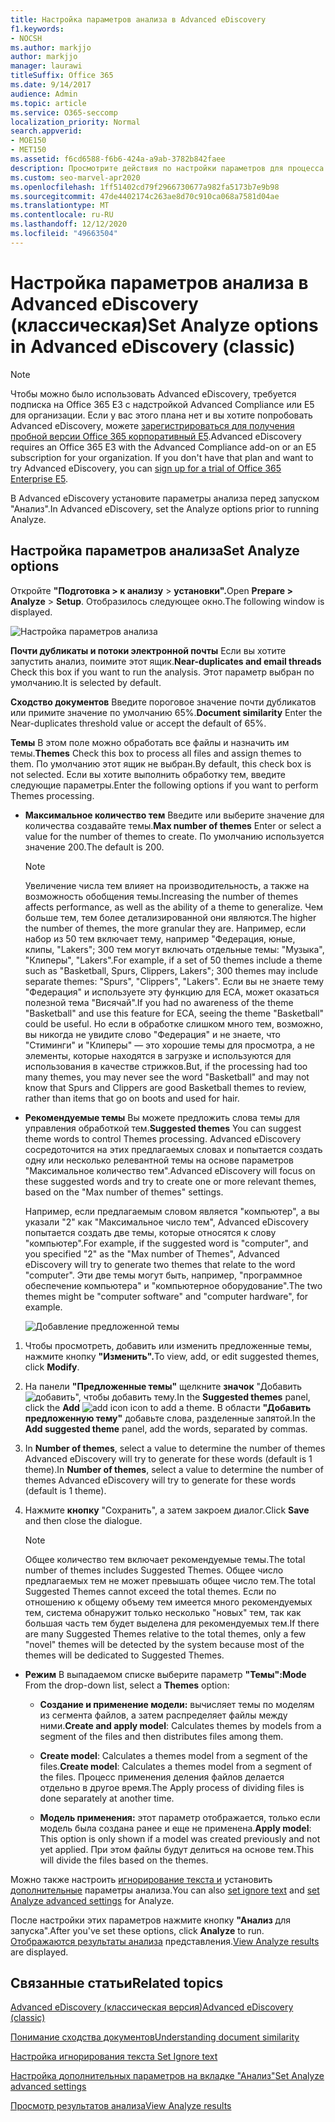 ```yaml
---
title: Настройка параметров анализа в Advanced eDiscovery
f1.keywords:
- NOCSH
ms.author: markjjo
author: markjjo
manager: laurawi
titleSuffix: Office 365
ms.date: 9/14/2017
audience: Admin
ms.topic: article
ms.service: O365-seccomp
localization_priority: Normal
search.appverid:
- MOE150
- MET150
ms.assetid: f6cd6588-f6b6-424a-a9ab-3782b842faee
description: Просмотрите действия по настройки параметров для процесса анализа в Advanced eDiscovery, включая почти дубликаты, потоки электронной почты и темы.
ms.custom: seo-marvel-apr2020
ms.openlocfilehash: 1ff51402cd79f2966730677a982fa5173b7e9b98
ms.sourcegitcommit: 47de4402174c263ae8d70c910ca068a7581d04ae
ms.translationtype: MT
ms.contentlocale: ru-RU
ms.lasthandoff: 12/12/2020
ms.locfileid: "49663504"
---
```

# <a name="set-analyze-options-in-advanced-ediscovery-classic"></a><span data-ttu-id="c9bde-103">Настройка параметров анализа в Advanced eDiscovery (классическая)</span><span class="sxs-lookup"><span data-stu-id="c9bde-103">Set Analyze options in Advanced eDiscovery (classic)</span></span>

> [!NOTE]
> <span data-ttu-id="c9bde-p101">Чтобы можно было использовать Advanced eDiscovery, требуется подписка на Office 365 E3 с надстройкой Advanced Compliance или E5 для организации. Если у вас этого плана нет и вы хотите попробовать Advanced eDiscovery, можете [зарегистрироваться для получения пробной версии Office 365 корпоративный E5](https://go.microsoft.com/fwlink/p/?LinkID=698279).</span><span class="sxs-lookup"><span data-stu-id="c9bde-p101">Advanced eDiscovery requires an Office 365 E3 with the Advanced Compliance add-on or an E5 subscription for your organization. If you don't have that plan and want to try Advanced eDiscovery, you can [sign up for a trial of Office 365 Enterprise E5](https://go.microsoft.com/fwlink/p/?LinkID=698279).</span></span> 
  
<span data-ttu-id="c9bde-106">В Advanced eDiscovery установите параметры анализа перед запуском "Анализ".</span><span class="sxs-lookup"><span data-stu-id="c9bde-106">In Advanced eDiscovery, set the Analyze options prior to running Analyze.</span></span>
  
## <a name="set-analyze-options"></a><span data-ttu-id="c9bde-107">Настройка параметров анализа</span><span class="sxs-lookup"><span data-stu-id="c9bde-107">Set Analyze options</span></span>

<span data-ttu-id="c9bde-108">Откройте **"Подготовка \> к анализу** \> **установки".**</span><span class="sxs-lookup"><span data-stu-id="c9bde-108">Open **Prepare \> Analyze** \> **Setup**.</span></span> <span data-ttu-id="c9bde-109">Отобразилось следующее окно.</span><span class="sxs-lookup"><span data-stu-id="c9bde-109">The following window is displayed.</span></span>
  
![Настройка параметров анализа](../media/c3ec7a92-8484-4812-b98c-aa3eb740e5b7.png)
  
 <span data-ttu-id="c9bde-111">**Почти дубликаты и потоки электронной почты** Если вы хотите запустить анализ, поимите этот ящик.</span><span class="sxs-lookup"><span data-stu-id="c9bde-111">**Near-duplicates and email threads** Check this box if you want to run the analysis.</span></span> <span data-ttu-id="c9bde-112">Этот параметр выбран по умолчанию.</span><span class="sxs-lookup"><span data-stu-id="c9bde-112">It is selected by default.</span></span> 
  
 <span data-ttu-id="c9bde-113">**Сходство документов** Введите пороговое значение почти дубликатов или примите значение по умолчанию 65%.</span><span class="sxs-lookup"><span data-stu-id="c9bde-113">**Document similarity** Enter the Near-duplicates threshold value or accept the default of 65%.</span></span> 
  
 <span data-ttu-id="c9bde-114">**Темы** В этом поле можно обработать все файлы и назначить им темы.</span><span class="sxs-lookup"><span data-stu-id="c9bde-114">**Themes** Check this box to process all files and assign themes to them.</span></span> <span data-ttu-id="c9bde-115">По умолчанию этот ящик не выбран.</span><span class="sxs-lookup"><span data-stu-id="c9bde-115">By default, this check box is not selected.</span></span> <span data-ttu-id="c9bde-116">Если вы хотите выполнить обработку тем, введите следующие параметры.</span><span class="sxs-lookup"><span data-stu-id="c9bde-116">Enter the following options if you want to perform Themes processing.</span></span>
  
- <span data-ttu-id="c9bde-117">**Максимальное количество тем** Введите или выберите значение для количества создавайте темы.</span><span class="sxs-lookup"><span data-stu-id="c9bde-117">**Max number of themes** Enter or select a value for the number of themes to create.</span></span> <span data-ttu-id="c9bde-118">По умолчанию используется значение 200.</span><span class="sxs-lookup"><span data-stu-id="c9bde-118">The default is 200.</span></span> 
    
    > [!NOTE]
    > <span data-ttu-id="c9bde-119">Увеличение числа тем влияет на производительность, а также на возможность обобщения темы.</span><span class="sxs-lookup"><span data-stu-id="c9bde-119">Increasing the number of themes affects performance, as well as the ability of a theme to generalize.</span></span> <span data-ttu-id="c9bde-120">Чем больше тем, тем более детализированной они являются.</span><span class="sxs-lookup"><span data-stu-id="c9bde-120">The higher the number of themes, the more granular they are.</span></span> <span data-ttu-id="c9bde-121">Например, если набор из 50 тем включает тему, например "Федерация, юные, клипы, "Lakers"; 300 тем могут включать отдельные темы: "Музыка", "Клиперы", "Lakers".</span><span class="sxs-lookup"><span data-stu-id="c9bde-121">For example, if a set of 50 themes include a theme such as "Basketball, Spurs, Clippers, Lakers"; 300 themes may include separate themes: "Spurs", "Clippers", "Lakers".</span></span> <span data-ttu-id="c9bde-122">Если вы не знаете тему "Федерация" и используете эту функцию для ECA, может оказаться полезной тема "Висячай".</span><span class="sxs-lookup"><span data-stu-id="c9bde-122">If you had no awareness of the theme "Basketball" and use this feature for ECA, seeing the theme "Basketball" could be useful.</span></span> <span data-ttu-id="c9bde-123">Но если в обработке слишком много тем, возможно, вы никогда не увидите слово "Федерация" и не знаете, что "Стиминги" и "Клиперы" — это хорошие темы для просмотра, а не элементы, которые находятся в загрузке и используются для использования в качестве стрижков.</span><span class="sxs-lookup"><span data-stu-id="c9bde-123">But, if the processing had too many themes, you may never see the word "Basketball" and may not know that Spurs and Clippers are good Basketball themes to review, rather than items that go on boots and used for hair.</span></span> 
  
- <span data-ttu-id="c9bde-124">**Рекомендуемые темы** Вы можете предложить слова темы для управления обработкой тем.</span><span class="sxs-lookup"><span data-stu-id="c9bde-124">**Suggested themes** You can suggest theme words to control Themes processing.</span></span> <span data-ttu-id="c9bde-125">Advanced eDiscovery сосредоточится на этих предлагаемых словах и попытается создать одну или несколько релевантной темы на основе параметров "Максимальное количество тем".</span><span class="sxs-lookup"><span data-stu-id="c9bde-125">Advanced eDiscovery will focus on these suggested words and try to create one or more relevant themes, based on the "Max number of themes" settings.</span></span> 
    
    <span data-ttu-id="c9bde-126">Например, если предлагаемым словом является "компьютер", а вы указали "2" как "Максимальное число тем", Advanced eDiscovery попытается создать две темы, которые относятся к слову "компьютер".</span><span class="sxs-lookup"><span data-stu-id="c9bde-126">For example, if the suggested word is "computer", and you specified "2" as the "Max number of Themes", Advanced eDiscovery will try to generate two themes that relate to the word "computer".</span></span> <span data-ttu-id="c9bde-127">Эти две темы могут быть, например, "программное обеспечение компьютера" и "компьютерное оборудование".</span><span class="sxs-lookup"><span data-stu-id="c9bde-127">The two themes might be "computer software" and "computer hardware", for example.</span></span> 
    
    ![Добавление предложенной темы](../media/06e9ffd3-a76c-423b-b450-9e465eb9a02f.png)
  
1. <span data-ttu-id="c9bde-129">Чтобы просмотреть, добавить или изменить предложенные темы, нажмите кнопку **"Изменить".**</span><span class="sxs-lookup"><span data-stu-id="c9bde-129">To view, add, or edit suggested themes, click **Modify**.</span></span>
    
2. <span data-ttu-id="c9bde-130">На панели **"Предложенные темы"** щелкните **значок** "Добавить ![ добавить", чтобы добавить ](../media/c2dd8b3a-5a22-412c-a7fa-143f5b2b5612.png) тему.</span><span class="sxs-lookup"><span data-stu-id="c9bde-130">In the **Suggested themes** panel, click the **Add** ![add icon](../media/c2dd8b3a-5a22-412c-a7fa-143f5b2b5612.png) icon to add a theme.</span></span> <span data-ttu-id="c9bde-131">В области **"Добавить предложенную тему"** добавьте слова, разделенные запятой.</span><span class="sxs-lookup"><span data-stu-id="c9bde-131">In the **Add suggested theme** panel, add the words, separated by commas.</span></span> 
    
3. <span data-ttu-id="c9bde-132">In **Number of themes**, select a value to determine the number of themes Advanced eDiscovery will try to generate for these words (default is 1 theme).</span><span class="sxs-lookup"><span data-stu-id="c9bde-132">In **Number of themes**, select a value to determine the number of themes Advanced eDiscovery will try to generate for these words (default is 1 theme).</span></span>
    
4. <span data-ttu-id="c9bde-133">Нажмите **кнопку** "Сохранить", а затем закроем диалог.</span><span class="sxs-lookup"><span data-stu-id="c9bde-133">Click **Save** and then close the dialogue.</span></span> 
    
    > [!NOTE]
    > <span data-ttu-id="c9bde-134">Общее количество тем включает рекомендуемые темы.</span><span class="sxs-lookup"><span data-stu-id="c9bde-134">The total number of themes includes Suggested Themes.</span></span> <span data-ttu-id="c9bde-135">Общее число предлагаемых тем не может превышать общее число тем.</span><span class="sxs-lookup"><span data-stu-id="c9bde-135">The total Suggested Themes cannot exceed the total themes.</span></span> <span data-ttu-id="c9bde-136">Если по отношению к общему объему тем имеется много рекомендуемых тем, система обнаружит только несколько "новых" тем, так как большая часть тем будет выделена для рекомендуемых тем.</span><span class="sxs-lookup"><span data-stu-id="c9bde-136">If there are many Suggested Themes relative to the total themes, only a few "novel" themes will be detected by the system because most of the themes will be dedicated to Suggested Themes.</span></span> 
  
- <span data-ttu-id="c9bde-137">**Режим** В выпадаемом списке выберите параметр **"Темы":**</span><span class="sxs-lookup"><span data-stu-id="c9bde-137">**Mode** From the drop-down list, select a **Themes** option:</span></span> 
    
  - <span data-ttu-id="c9bde-138">**Создание и применение модели:** вычисляет темы по моделям из сегмента файлов, а затем распределяет файлы между ними.</span><span class="sxs-lookup"><span data-stu-id="c9bde-138">**Create and apply model**: Calculates themes by models from a segment of the files and then distributes files among them.</span></span>
    
  - <span data-ttu-id="c9bde-139">**Create model**: Calculates a themes model from a segment of the files.</span><span class="sxs-lookup"><span data-stu-id="c9bde-139">**Create model**: Calculates a themes model from a segment of the files.</span></span> <span data-ttu-id="c9bde-140">Процесс применения деления файлов делается отдельно в другое время.</span><span class="sxs-lookup"><span data-stu-id="c9bde-140">The Apply process of dividing files is done separately at another time.</span></span>
    
  - <span data-ttu-id="c9bde-141">**Модель применения:** этот параметр отображается, только если модель была создана ранее и еще не применена.</span><span class="sxs-lookup"><span data-stu-id="c9bde-141">**Apply model**: This option is only shown if a model was created previously and not yet applied.</span></span> <span data-ttu-id="c9bde-142">При этом файлы будут делиться на основе тем.</span><span class="sxs-lookup"><span data-stu-id="c9bde-142">This will divide the files based on the themes.</span></span>
    
<span data-ttu-id="c9bde-143">Можно также настроить [игнорирование текста и](set-ignore-text-in-advanced-ediscovery.md) установить [дополнительные](set-analyze-advanced-settings-in-advanced-ediscovery.md) параметры анализа.</span><span class="sxs-lookup"><span data-stu-id="c9bde-143">You can also [set ignore text](set-ignore-text-in-advanced-ediscovery.md) and [set Analyze advanced settings](set-analyze-advanced-settings-in-advanced-ediscovery.md) for Analyze.</span></span> 
  
<span data-ttu-id="c9bde-144">После настройки этих параметров нажмите кнопку **"Анализ** для запуска".</span><span class="sxs-lookup"><span data-stu-id="c9bde-144">After you've set these options, click **Analyze** to run.</span></span> <span data-ttu-id="c9bde-145">[Отображаются результаты анализа](view-analyze-results-in-advanced-ediscovery.md) представления.</span><span class="sxs-lookup"><span data-stu-id="c9bde-145">[View Analyze results](view-analyze-results-in-advanced-ediscovery.md) are displayed.</span></span> 
  
## <a name="related-topics"></a><span data-ttu-id="c9bde-146">Связанные статьи</span><span class="sxs-lookup"><span data-stu-id="c9bde-146">Related topics</span></span>

[<span data-ttu-id="c9bde-147">Advanced eDiscovery (классическая версия)</span><span class="sxs-lookup"><span data-stu-id="c9bde-147">Advanced eDiscovery (classic)</span></span>](office-365-advanced-ediscovery.md)
  
[<span data-ttu-id="c9bde-148">Понимание сходства документов</span><span class="sxs-lookup"><span data-stu-id="c9bde-148">Understanding document similarity</span></span>](understand-document-similarity-in-advanced-ediscovery.md)
  
[<span data-ttu-id="c9bde-149">Настройка игнорирования текста </span><span class="sxs-lookup"><span data-stu-id="c9bde-149">Set Ignore text </span></span>](set-ignore-text-in-advanced-ediscovery.md)
  
[<span data-ttu-id="c9bde-150">Настройка дополнительных параметров на вкладке "Анализ"</span><span class="sxs-lookup"><span data-stu-id="c9bde-150">Set Analyze advanced settings</span></span>](set-analyze-advanced-settings-in-advanced-ediscovery.md)
  
[<span data-ttu-id="c9bde-151">Просмотр результатов анализа</span><span class="sxs-lookup"><span data-stu-id="c9bde-151">View Analyze results</span></span>](view-analyze-results-in-advanced-ediscovery.md)

